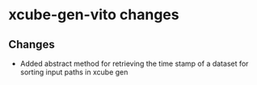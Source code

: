 # xcube-gen-vito changes

## Changes

* Added  abstract method for retrieving the time stamp of a dataset for sorting input paths in xcube gen